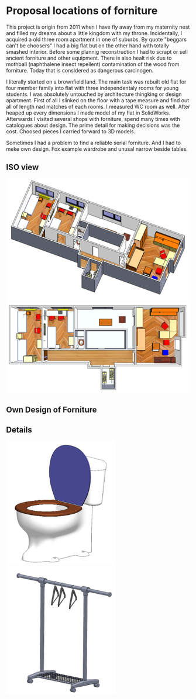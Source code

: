 # Proposal locations of forniture
This project is origin from 2011 when I have fly away from my maternity nest and filled my dreams about a little kingdom with my throne. Incidentally, I acquired a old three room apartment in one of suburbs. By quote "beggars can't be choosers" I had a big flat but on the other hand with totally smashed interior. Before some plannig reconstruction I had to scrapt or sell ancient forniture and other equipment. There is also healt risk due to mothball (naphthalene insect repellent) contamination of the wood from forniture. Today that is considered as dangerous carcinogen.

I literally started on a brownfield land. The main task was rebuilt old flat for four member family into flat with three independentaly rooms for young students. I was absolutely untouched by architecture thingking or design apartment. First of all I slinked on the floor with a tape measure and find out all of length nad matches of each rooms. I measured WC room as well.  After heaped up every dimensions I made model of my flat in SolidWorks. Afterwards I visited several shops with forniture, spend many times with catalogues about design. The prime detail for making decisions was the cost. Choosed pieces I carried forward to 3D models. 

Sometimes I had a problem to find a reliable serial forniture. And I had to meke own design. Fox example wardrobe and unusal narrow beside tables.

## ISO view
<p float="left">
  <img src="/Photo/Flat_1.PNG" width="700" /> 
  <img src="/Photo/Flat_2.PNG" width="700" />
</p>

## Own Design of Forniture


## Details

<p float="left">
  <img src="/Photo/WC.PNG" width="300" />
  <img src="/Photo/Clothes Peg.PNG" width="300" />
</p>
